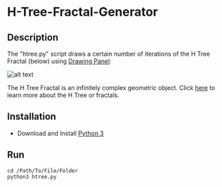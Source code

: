 # H-Tree-Fractal-Generator

## Description
The "htree.py" script draws a certain number of iterations of the H Tree Fractal (below) using [Drawing Panel](https://courses.cs.washington.edu/courses/cse143/10wi/python/1/drawingpanel.py):

![alt text](https://upload.wikimedia.org/wikipedia/commons/thumb/a/af/H_tree.svg/360px-H_tree.svg.png)

The H Tree Fractal is an infinitely complex geometric object. Click [here](https://en.wikipedia.org/wiki/H_tree) to learn more about the H Tree or fractals.

## Installation
* Download and Install [Python 3](https://www.python.org/downloads/)

## Run
```
cd /Path/To/File/Folder
python3 htree.py
```
